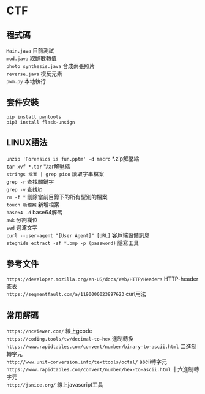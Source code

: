 # CTF
## 程式碼
`Main.java` 目前測試\
`mod.java` 取餘數轉值\
`photo_synthesis.java` 合成兩張照片\
`reverse.java` 模反元素 \
`pwm.py` 本地執行
## 套件安裝
`pip install pwntools` \
`pip3 install flask-unsign`
## LINUX語法
`unzip 'Forensics is fun.pptm' -d macro` *.zip解壓縮 \
`tar xvf *.tar` *.tar解壓縮 \
`strings 檔案 | grep pico` 讀取字串檔案\
`grep -r` 查找關鍵字\
`grep -v` 查找ip\
`rm -f *` 刪除當前目錄下的所有型別的檔案\
`touch 新檔案` 新增檔案\
`base64 -d` base64解碼\
`awk` 分割欄位\
`sed` 過濾文字 \
`curl --user-agent "[User Agent]" [URL]` 客戶端設備訊息 \
`steghide extract -sf *.bmp -p (password)` 隱寫工具
## 參考文件
`https://developer.mozilla.org/en-US/docs/Web/HTTP/Headers` HTTP-header查表\
`https://segmentfault.com/a/1190000023897623` curl用法
## 常用解碼
`https://ncviewer.com/` 線上gcode \
`https://coding.tools/tw/decimal-to-hex` 進制轉換\
`https://www.rapidtables.com/convert/number/binary-to-ascii.html` 二進制轉字元\
`http://www.unit-conversion.info/texttools/octal/` ascii轉字元\
`https://www.rapidtables.com/convert/number/hex-to-ascii.html` 十六進制轉字元\
`http://jsnice.org/` 線上javascript工具


